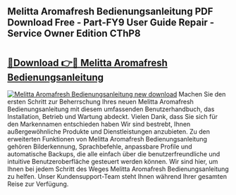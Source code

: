 ## Melitta Aromafresh Bedienungsanleitung PDF Download Free - Part-FY9 User Guide Repair - Service Owner Edition CThP8

# <h2><a href="http://df19gj.blite.top/?on=Melitta+Aromafresh+Bedienungsanleitung">🔗Download 👉🔴 Melitta Aromafresh Bedienungsanleitung</a></h2>

[![Melitta Aromafresh Bedienungsanleitung new download](https://i.imgur.com/lujVjoI.png)](http://df19gj.blite.top/?on=Melitta+Aromafresh+Bedienungsanleitung)
Machen Sie den ersten Schritt zur Beherrschung Ihres neuen Melitta Aromafresh Bedienungsanleitung mit diesem umfassenden Benutzerhandbuch, das Installation, Betrieb und Wartung abdeckt. Vielen Dank, dass Sie sich für den Markennamen entschieden haben Wir sind bestrebt, Ihnen außergewöhnliche Produkte und Dienstleistungen anzubieten. Zu den erweiterten Funktionen von Melitta Aromafresh Bedienungsanleitung gehören Bilderkennung, Sprachbefehle, anpassbare Profile und automatische Backups, die alle einfach über die benutzerfreundliche und intuitive Benutzeroberfläche gesteuert werden können. Wir sind hier, um Ihnen bei jedem Schritt des Weges Melitta Aromafresh Bedienungsanleitung zu helfen. Unser Kundensupport-Team steht Ihnen während Ihrer gesamten Reise zur Verfügung.
